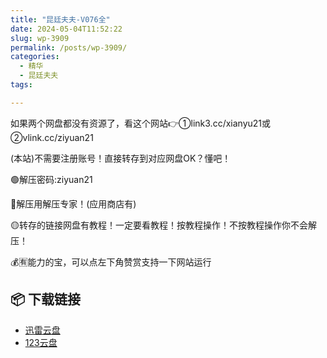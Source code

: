```yaml
---
title: "昆廷夫夫-V076全"
date: 2024-05-04T11:52:22
slug: wp-3909
permalink: /posts/wp-3909/
categories:
  - 精华
  - 昆廷夫夫
tags:

---
```


如果两个网盘都没有资源了，看这个网站👉①link3.cc/xianyu21或②vlink.cc/ziyuan21

(本站)不需要注册账号！直接转存到对应网盘OK？懂吧！

🟢解压密码:ziyuan21

🔵解压用解压专家！(应用商店有)

🟡转存的链接网盘有教程！一定要看教程！按教程操作！不按教程操作你不会解压！

💰🈶能力的宝，可以点左下角赞赏支持一下网站运行

## 📦 下载链接
- [迅雷云盘](https://blziyuan21.com/pay-download/3909?key=d697c05ecb&down_id=0)
- [123云盘](https://blziyuan21.com/pay-download/3909?key=d697c05ecb&down_id=1)


